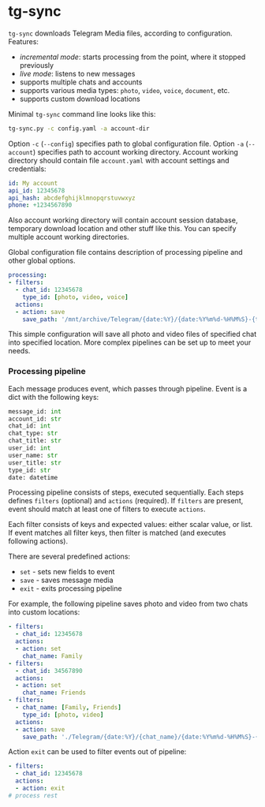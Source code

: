 # tg-sync

`tg-sync` downloads Telegram Media files, according to configuration. Features:
- _incremental mode_: starts processing from the point, where it stopped previously
- _live mode_: listens to new messages
- supports multiple chats and accounts
- supports various media types: `photo`, `video`, `voice`, `document`, etc.
- supports custom download locations

Minimal `tg-sync` command line looks like this:
```bash
tg-sync.py -c config.yaml -a account-dir
```
Option `-c` (`--config`) specifies path to global configuration file. Option `-a`  (`--account`) specifies path to account working directory. Account working directory should contain file `account.yaml`  with account settings and credentials:
```yaml
id: My account
api_id: 12345678
api_hash: abcdefghijklmnopqrstuvwxyz
phone: +1234567890
```

Also account working directory will contain account session database, temporary download location and other stuff like this.
You can specify multiple account working directories.

Global configuration file contains description of processing pipeline and other global options.

```yaml
processing:
- filters:
  - chat_id: 12345678
    type_id: [photo, video, voice]
  actions:
  - action: save
    save_path: '/mnt/archive/Telegram/{date:%Y}/{date:%Y%m%d-%H%M%S}-{type_id}-{message_id}.{ext}'
```

This simple configuration will save all photo and video files of specified chat into specified location. More complex pipelines can be set up to meet your needs.

### Processing pipeline

Each message produces event, which passes through pipeline. Event is a dict with the following keys:
```python
message_id: int
account_id: str
chat_id: int
chat_type: str
chat_title: str
user_id: int
user_name: str
user_title: str
type_id: str
date: datetime
```

Processing pipeline consists of steps, executed sequentially. Each steps defines `filters` (optional) and `actions` (required). If `filters` are present, event should match at least one of filters to execute `actions`.

Each filter consists of keys and expected values: either scalar value, or list. If event matches all filter keys, then filter is matched (and executes following actions).

There are several predefined actions:
- `set` - sets new fields to event
- `save` - saves message media
- `exit` - exits processing pipeline

For example, the following pipeline saves photo and video from two chats into custom locations:

```yaml
- filters:
  - chat_id: 12345678
  actions:
  - action: set
    chat_name: Family
- filters:
  - chat_id: 34567890
  actions:
  - action: set
    chat_name: Friends
- filters:
  - chat_name: [Family, Friends]
    type_id: [photo, video]
  actions:
  - action: save
    save_path: './Telegram/{date:%Y}/{chat_name}/{date:%Y%m%d-%H%M%S}-{type_id}-{message_id}.{ext}'
```

Action `exit` can be used to filter events out of pipeline:
```yaml
- filters:
  - chat_id: 12345678
  actions:
  - action: exit
# process rest
```

